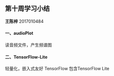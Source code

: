 ## 第十周学习小结

**王陈梓** 2017010484  

#### 一、audioPlot

读音频文件，产生频谱图

#### 二、TensorFlow-Lite

轻量化，嵌入式友好
TensorFlow 包含TensorFlow Lite